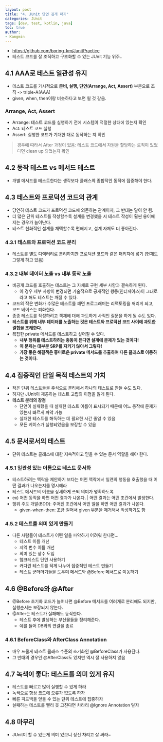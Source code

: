 ```yaml
---
layout: post
title: "4. JUnit 단언 깊게 파기"
categories: JUnit
tags: [dev, test, kotlin, java]
toc: true
author:
- Kangmin
---
```



- https://github.com/boring-km/JunitPractice
- 테스트 코드를 잘 조직하고 구조화할 수 있는 JUnit 기능 위주..

## 4.1 AAA로 테스트 일관성 유지
- 테스트 코드를 가시적으로 **준비, 실행, 단언(Arrange, Act, Assert)** 부분으로 조직 -> triple-A(AAA)
- given, when, then이랑 비슷하다고 보면 될 것 같음.

### Arrange, Act, Assert
- Arrange: 테스트 코드를 실행하기 전에 시스템이 적절한 상태에 있는지 확인
- Act: 테스트 코드 실행
- Assert: 실행한 코드가 기대한 대로 동작하는 지 확인

> 경우에 따라서 After 과정이 있음: 테스트 코드에서 자원을 할당하는 로직이 있었다면 clean up 되었는지 확인

## 4.2 동작 테스트 vs 메서드 테스트
- 개별 메서드를 테스트한다는 생각보다 클래스의 종합적인 동작에 집중해야 한다.

## 4.3 테스트와 프로덕션 코드의 관계
- 당연히 테스트 코드가 프로덕션 코드에 의존하는 관계이지, 그 반대는 말이 안 됨.
- 더 많은 단위 테스트를 작성할수록 설계를 변경했을 시 테스트 작성이 훨씬 용이해지는 경우가 늘어난다.
- 테스트 친화적인 설계를 채택할수록 편해지고, 설계 자체도 더 좋아진다.

### 4.3.1 테스트와 프로덕션 코드 분리
- 테스트를 별도 디렉터리로 분리하지만 프로덕션 코드와 같은 패키지에 넣기 (현재도 그렇게 하고 있음)

### 4.3.2 내부 데이터 노출 vs 내부 동작 노출
- 비공개 코드를 호출하는 테스트는 그 자체로 구현 세부 사항과 결속하게 된다.
    - 이 경우 세부 사항이 변경되면 기술적으로 공개적인 행동(인터페이스)이 그대로라고 해도 테스트는 깨질 수 있다.
- 코드의 작은 변화가 수많은 테스트를 깨면 프로그래머는 리팩토링을 꺼리게 되고, 코드 베이스는 퇴화한다.
- 종종 테스트를 작성하려고 객체에 대해 과도하게 사적인 질문을 하게 될 수도 있다.
- **테스트를 위해 내부 데이터를 노출하는 것은 테스트와 프로덕션 코드 사이에 과도한 결합을 초래한다.**
- 복잡한 private 메서드를 테스트하고 싶어질 수 있다.
    - **내부 행위를 테스트하려는 충동이 든다면 설계에 문제가 있는 것이다!**
    - **이 문제는 대부분 SRP를 지키기 않아서 그렇다!**
    - **가장 좋은 해결책은 흥미로운 private 메서드를 추출하여 다른 클래스로 이동하는 것이다.**

## 4.4 집중적인 단일 목적 테스트의 가치
- 작은 단위 테스트들을 주석으로 분리해서 하나의 테스트로 만들 수도 있다.
- 하지만 JUnit이 제공하는 테스트 고립의 이점을 잃게 된다.
- **테스트 분리의 장점**
    - 단언이 실패했을 때 실패한 테스트 이름이 표시되기 때문에 어느 동작에 문제가 있는지 빠르게 파악 가능
    - 실패한 테스트를 해독하는 데 필요한 시간 줄일 수 있음
    - 모든 케이스가 실행되었음을 보장할 수 있음

## 4.5 문서로서의 테스트
- 단위 테스트는 클래스에 대한 지속적이고 믿을 수 있는 문서 역할을 해야 한다.

### 4.5.1 일관성 있는 이름으로 테스트 문서화
- 테스트하려는 맥락을 제안하기 보다는 어떤 맥락에서 일련의 행동을 호출했을 때 어떤 결과가 나오는지를 명시해라
- 테스트 메서드의 이름을 상세하게 쓰되 의미가 명확하도록
- ex) 어떤 동작을 하면 어떤 결과가 나온다. | 어떤 결과는 어떤 조건에서 발생한다.
- 행위 주도 개발(BDD): 주어진 조건에서 어떤 일을 하면 어떤 결과가 나온다.
    - given-when-then: 조금 길어서 given 부분을 제거해서 작성하기도 함

### 4.5.2 테스트를 의미 있게 만들기
- 다른 사람들이 테스트가 어떤 일을 파악하기 어려워 한다면...
    - 테스트 이름 개선
    - 지역 변수 이름 개선
    - 의미 있는 상수 도입
    - 햄크레스트 단언 사용하기
    - 커다란 테스트를 작게 나누어 집중적인 테스트 만들기
    - 테스트 군더더기들을 도우미 메서드와 @Before 메서드로 이동하기

## 4.6 @Before와 @After
- @Before 초기화 코드가 늘어나면 @Before 메서드를 여러개로 분리해도 되지만, 실행순서는 보장되지 않는다.
- @After는 테스트가 실패해도 동작한다.
    - 테스트 후에 발생하는 부산물들을 정리해준다.
    - 예를 들어 DB와의 연결을 종료

### 4.6.1 BeforeClass와 AfterClass Annotation
- 매우 드물게 테스트 클래스 수준의 초기화인 @BeforeClass가 사용된다.
- 그 반대의 경우인 @AfterClass도 있지만 역시 잘 사용하지 않음

## 4.7 녹색이 좋다: 테스트를 의미 있게 유지
- 테스트를 빠르고 많이 실행할 수 있게 하라
- 녹색으로 항상 코드에 오류가 없도록 하자
- 빠른 피드백을 얻을 수 있는 단위 테스트에 집중하자
- 실패하는 테스트를 빨리 못 고친다면 차라리 @Ignore Annotation 달자

## 4.8 마무리
- JUnit이 할 수 있는게 의미 있으니 정신 차리고 잘 써라~
